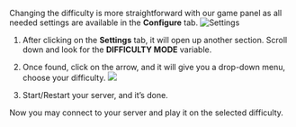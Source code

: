 Changing the difficulty is more straightforward with our game panel as all needed settings are available in the **Configure** tab.
![Settings](../images/settings.png)

1. After clicking on the **Settings** tab, it will open up another section. Scroll down and look for the **DIFFICULTY MODE** variable.

2. Once found, click on the arrow, and it will give you a drop-down menu, choose your difficulty.
![](../images/difficulty.png)

3. Start/Restart your server, and it’s done.

Now you may connect to your server and play it on the selected difficulty.